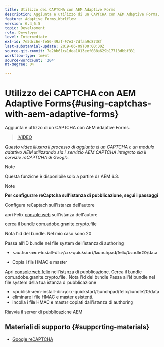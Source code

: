 ```yaml
---
title: Utilizzo dei CAPTCHA con AEM Adaptive Forms
description: Aggiunta e utilizzo di un CAPTCHA con AEM Adaptive Forms.
feature: Adaptive Forms,Workflow
version: 6.4,6.5
topic: Development
role: Developer
level: Intermediate
exl-id: 7e5dcc6e-fe56-49af-97e3-7dfaa9c8738f
last-substantial-update: 2019-06-09T00:00:00Z
source-git-commit: 7a2bb61ca1dea1013eef088a629b17718dbbf381
workflow-type: tm+mt
source-wordcount: '204'
ht-degree: 0%

---
```


# Utilizzo dei CAPTCHA con AEM Adaptive Forms{#using-captchas-with-aem-adaptive-forms}

Aggiunta e utilizzo di un CAPTCHA con AEM Adaptive Forms.

>[!VIDEO](https://video.tv.adobe.com/v/18336/?quality=9&learn=on)

*Questo video illustra il processo di aggiunta di un CAPTCHA a un modulo adattivo AEM utilizzando sia il servizio AEM CAPTCHA integrato sia il servizio reCAPTCHA di Google.*

>[!NOTE]
>
>Questa funzione è disponibile solo a partire da AEM 6.3.

>[!NOTE]
>
>**Per configurare reCaptcha sull’istanza di pubblicazione, segui i passaggi**
>
>Configura reCaptach sull&#39;istanza dell&#39;autore
>
>apri Felix [console web](http://localhost:4502/system/console/bundles) sull&#39;istanza dell&#39;autore
>
>cerca il bundle com.adobe.granite.crypto.file
>
>Nota l&#39;id del bundle. Nel mio caso sono 20
>
>Passa all’ID bundle nel file system dell’istanza di authoring
>
>* &lt;author-aem-install-dir>/crx-quickstart/launchpad/felix/bundle20/data
* Copia i file HMAC e master
>
Apri [console web felix](http://localhost:4502/system/console/bundles) nell’istanza di pubblicazione. Cerca il bundle com.adobe.granite.crypto.file . Nota l&#39;id del bundle
Passa all&#39;id bundle nel file system della tua istanza di pubblicazione
* &lt;publish-aem-install-dir>/crx-quickstart/launchpad/felix/bundle20/data
* eliminare i file HMAC e master esistenti.
* incolla i file HMAC e master copiati dall&#39;istanza di authoring
>
Riavvia il server di pubblicazione AEM

## Materiali di supporto {#supporting-materials}

* [Google reCAPTCHA](https://www.google.com/recaptcha)

